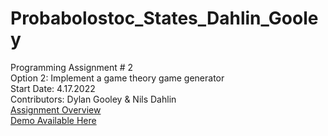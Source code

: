 # Probabolostoc_States_Dahlin_Gooley

Programming Assignment # 2<br>
Option 2: Implement a game theory game generator<br>
Start Date: 4.17.2022<br>
Contributors: Dylan Gooley & Nils Dahlin<br>
[Assignment Overview](https://link-url-here.org)<br>
[Demo Available Here](http://gooley.net/game_theory)<br>
